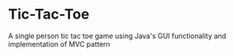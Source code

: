 # Tic-Tac-Toe
A single person tic tac toe game using Java's GUI functionality and implementation of MVC pattern
